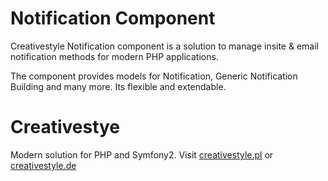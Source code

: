 Notification Component
==================

Creativestyle Notification component is a solution to manage
insite & email notification methods for modern PHP applications.

The component provides models for Notification, Generic Notification Building
and many more. Its flexible and extendable.

Creativestye
==================
Modern solution for PHP and Symfony2.
Visit [creativestyle.pl](creativestyle.pl) or [creativestyle.de](creativestyle.de) 